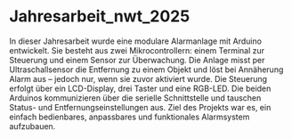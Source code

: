 # Jahresarbeit_nwt_2025
In dieser Jahresarbeit wurde eine modulare Alarmanlage mit Arduino entwickelt. Sie besteht aus zwei Mikrocontrollern: einem Terminal zur Steuerung und einem Sensor zur Überwachung.
Die Anlage misst per Ultraschallsensor die Entfernung zu einem Objekt und löst bei Annäherung Alarm aus – jedoch nur, wenn sie zuvor aktiviert wurde.
Die Steuerung erfolgt über ein LCD-Display, drei Taster und eine RGB-LED. Die beiden Arduinos kommunizieren über die serielle Schnittstelle und tauschen Status- und Entfernungseinstellungen aus.
Ziel des Projekts war es, ein einfach bedienbares, anpassbares und funktionales Alarmsystem aufzubauen.
